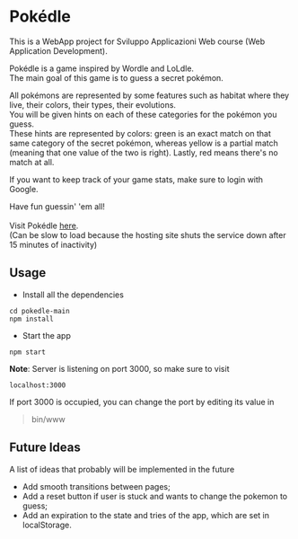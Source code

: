 # Pokédle

This is a WebApp project for Sviluppo Applicazioni Web course (Web Application Development).

Pokédle is a game inspired by Wordle and LoLdle.<br>
The main goal of this game is to guess a secret pokémon.<br>

All pokémons are represented by some features such as habitat where they live, their colors, their types, their evolutions.<br>
You will be given hints on each of these categories for the pokémon you guess.<br>
These hints are represented by colors:
green is an exact match on that same category of the secret pokémon, whereas yellow is a 
partial match (meaning that one value of the two is right). Lastly, red means there's no match at all.<br>

If you want to keep track of your game stats, make sure to login with Google. 

Have fun guessin' 'em all!<br><br>
Visit Pokédle [here](https://pokedle.onrender.com/).<br>
(Can be slow to load because the hosting site shuts the service down after 15 minutes of inactivity)

## Usage

- Install all the dependencies
```
cd pokedle-main
npm install
```

- Start the app
```
npm start
```

**Note**: Server is listening on port 3000, so make sure to visit
```
localhost:3000
```

If port 3000 is occupied, you can change the port by editing its value in
> bin/www

## Future Ideas
A list of ideas that probably will be implemented in the future
- Add smooth transitions between pages;
- Add a reset button if user is stuck and wants to change the pokemon to guess;
- Add an expiration to the state and tries of the app, which are set in localStorage.

